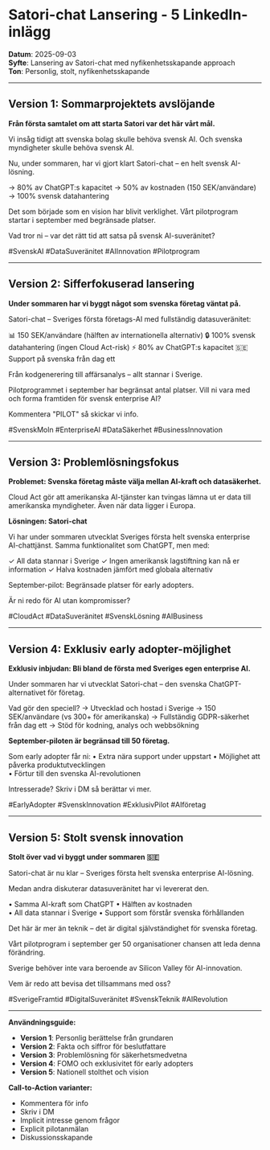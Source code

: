# Satori-chat Lansering - 5 LinkedIn-inlägg
**Datum**: 2025-09-03  
**Syfte**: Lansering av Satori-chat med nyfikenhetsskapande approach  
**Ton**: Personlig, stolt, nyfikenhetsskapande

---

## Version 1: Sommarprojektets avslöjande

**Från första samtalet om att starta Satori var det här vårt mål.**

Vi insåg tidigt att svenska bolag skulle behöva svensk AI. Och svenska myndigheter skulle behöva svensk AI.

Nu, under sommaren, har vi gjort klart Satori-chat – en helt svensk AI-lösning.

→ 80% av ChatGPT:s kapacitet
→ 50% av kostnaden (150 SEK/användare)
→ 100% svensk datahantering

Det som började som en vision har blivit verklighet. Vårt pilotprogram startar i september med begränsade platser.

Vad tror ni – var det rätt tid att satsa på svensk AI-suveränitet?

#SvenskAI #DataSuveränitet #AIInnovation #Pilotprogram

---

## Version 2: Sifferfokuserad lansering

**Under sommaren har vi byggt något som svenska företag väntat på.**

Satori-chat – Sveriges första företags-AI med fullständig datasuveränitet:

📊 150 SEK/användare (hälften av internationella alternativ)
🔒 100% svensk datahantering (ingen Cloud Act-risk)
⚡ 80% av ChatGPT:s kapacitet
🇸🇪 Support på svenska från dag ett

Från kodgenerering till affärsanalys – allt stannar i Sverige.

Pilotprogrammet i september har begränsat antal platser. Vill ni vara med och forma framtiden för svensk enterprise AI?

Kommentera "PILOT" så skickar vi info.

#SvenskMoln #EnterpriseAI #DataSäkerhet #BusinessInnovation

---

## Version 3: Problemlösningsfokus

**Problemet: Svenska företag måste välja mellan AI-kraft och datasäkerhet.**

Cloud Act gör att amerikanska AI-tjänster kan tvingas lämna ut er data till amerikanska myndigheter. Även när data ligger i Europa.

**Lösningen: Satori-chat**

Vi har under sommaren utvecklat Sveriges första helt svenska enterprise AI-chattjänst. Samma funktionalitet som ChatGPT, men med:

✓ All data stannar i Sverige
✓ Ingen amerikansk lagstiftning kan nå er information
✓ Halva kostnaden jämfört med globala alternativ

September-pilot: Begränsade platser för early adopters.

Är ni redo för AI utan kompromisser?

#CloudAct #DataSuveränitet #SvenskLösning #AIBusiness

---

## Version 4: Exklusiv early adopter-möjlighet

**Exklusiv inbjudan: Bli bland de första med Sveriges egen enterprise AI.**

Under sommaren har vi utvecklat Satori-chat – den svenska ChatGPT-alternativet för företag.

Vad gör den speciell?
→ Utvecklad och hostad i Sverige
→ 150 SEK/användare (vs 300+ för amerikanska)
→ Fullständig GDPR-säkerhet från dag ett
→ Stöd för kodning, analys och webbsökning

**September-piloten är begränsad till 50 företag.**

Som early adopter får ni:
• Extra nära support under uppstart
• Möjlighet att påverka produktutvecklingen  
• Förtur till den svenska AI-revolutionen

Intresserade? Skriv i DM så berättar vi mer.

#EarlyAdopter #SvenskInnovation #ExklusivPilot #AIföretag

---

## Version 5: Stolt svensk innovation

**Stolt över vad vi byggt under sommaren 🇸🇪**

Satori-chat är nu klar – Sveriges första helt svenska enterprise AI-lösning.

Medan andra diskuterar datasuveränitet har vi levererat den.

• Samma AI-kraft som ChatGPT
• Hälften av kostnaden  
• All data stannar i Sverige
• Support som förstår svenska förhållanden

Det här är mer än teknik – det är digital självständighet för svenska företag.

Vårt pilotprogram i september ger 50 organisationer chansen att leda denna förändring.

Sverige behöver inte vara beroende av Silicon Valley för AI-innovation.

Vem är redo att bevisa det tillsammans med oss?

#SverigeFramtid #DigitalSuveränitet #SvenskTeknik #AIRevolution

---

**Användningsguide:**
- **Version 1**: Personlig berättelse från grundaren
- **Version 2**: Fakta och siffror för beslutfattare  
- **Version 3**: Problemlösning för säkerhetsmedvetna
- **Version 4**: FOMO och exklusivitet för early adopters
- **Version 5**: Nationell stolthet och vision

**Call-to-Action varianter:**
- Kommentera för info
- Skriv i DM
- Implicit intresse genom frågor
- Explicit pilotanmälan
- Diskussionsskapande
